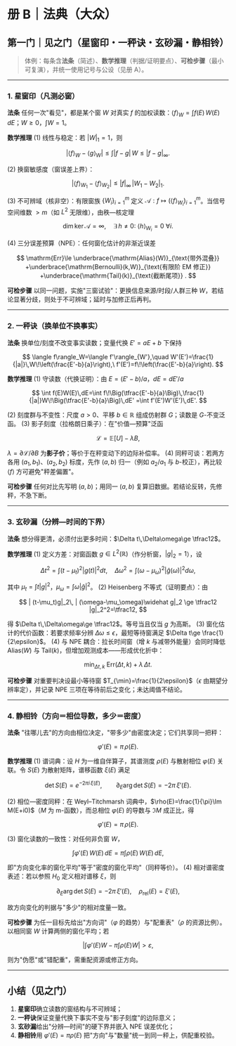 # 册 B｜法典（大众）

## 第一门｜见之门（星窗印・一秤诀・玄砂漏・静相铃）

> 体例：每条含**法条**（简述）、**数学推理**（判据/证明要点）、**可检步骤**（最小可复演），并统一使用记号与公设（见册 A）。

---

### 1. 星窗印（凡测必窗）

**法条**
任何一次"看见"，都是某个窗 $W$ 对真实 $f$ 的加权读数：$\displaystyle \langle f\rangle_W=\int f(E)\,W(E)\,dE$；$W\ge0$，$\int W=1$。

**数学推理**
(1) 线性与稳定：若 $|W|_1=1$，则

$$
|\langle f\rangle_W-\langle g\rangle_W|\le \int |f-g|\,W \le |f-g|_\infty .
$$

(2) 换窗敏感度（窗误差上界）：

$$
|\langle f\rangle_{W_1}-\langle f\rangle_{W_2}|\le |f|_\infty \,|W_1-W_2|_1 .
$$

(3) 不可辨域（核非空）：有限窗族 $\{W_i\}_{i=1}^m$ 定义 $\mathcal A:f\mapsto(\langle f\rangle_{W_i})_{i=1}^m$。当信号空间维数 $>m$（如 $L^2$ 无限维），由秩—核定理

$$
\dim \ker \mathcal A=\infty,\quad \exists\,h\ne0:\ \langle h\rangle_{W_i}=0\ \forall i .
$$

(4) 三分误差预算（NPE）：任何窗化估计的非渐近误差

$$
\mathrm{Err}\le \underbrace{\mathrm{Alias}(W)}_{\text{带外混叠}}
+\underbrace{\mathrm{Bernoulli}(k,W)}_{\text{有限阶 EM 修正}}
+\underbrace{\mathrm{Tail}(k)}_{\text{截断尾项}} .
$$

**可检步骤**
以同一问题，实施"三窗试验"：更换信息来源/时段/人群三种 $W$，若结论显著分歧，则处于不可辨域；延时与加修正后再判。

---

### 2. 一秤诀（换单位不换事实）

**法条**
换单位/刻度不改变事实读数；变量代换 $E'=aE+b$ 下保持

$$
\langle f\rangle_W=\langle f'\rangle_{W'},\quad
W'(E')=\frac{1}{|a|}\,W\!\left(\frac{E'-b}{a}\right),\
f'(E')=f\!\left(\frac{E'-b}{a}\right).
$$

**数学推理**
(1) 守读数（代换证明）：由 $E=(E'-b)/a$，$dE=dE'/a$

$$
\int f(E)W(E)\,dE=\int f\!\Big(\tfrac{E'-b}{a}\Big)\,\frac{1}{|a|}W\!\Big(\tfrac{E'-b}{a}\Big)\,dE'
=\int f'(E')W'(E')\,dE'.
$$

(2) 刻度群与不变性：尺度 $a>0$、平移 $b\in\mathbb R$ 组成仿射群 $G$；读数是 $G$-不变泛函。
(3) 影子刻度（拉格朗日乘子）：在"价值—预算"泛函

$$
\mathcal L=\mathbb E[U]-\lambda B ,
$$

$\lambda=\partial \mathcal L/\partial B$ 为**影子价**；等价于在秤变动下的边际补偿率。
(4) 同秤可谈：若两方各用 $(a_1,b_1)$、$(a_2,b_2)$ 标度，先作 $(a,b)$ 归一（例如 $a_2/a_1$ 与 $b$-校正），再比较 $\langle f\rangle$ 方可避免"秤差偏置"。

**可检步骤**
任何对比先写明 $(a,b)$；用同一 $(a,b)$ 复算旧数据。若结论反转，先修秤，不急下断。

---

### 3. 玄砂漏（分辨—时间的下界）

**法条**
想分得更清，必须付出更多时间：$\Delta t\,\Delta\omega\ge \tfrac12$。

**数学推理**
(1) 定义方差：对窗函数 $g\in L^2(\mathbb R)$（作分析窗，$|g|_2=1$），设

$$
\Delta t^2=\int (t-\mu_t)^2 |g(t)|^2 dt,\quad
\Delta \omega^2=\int (\omega-\mu_\omega)^2 |\widehat g(\omega)|^2 d\omega,
$$

其中 $\mu_t=\int t|g|^2$，$\mu_\omega=\int \omega |\widehat g|^2$。
(2) Heisenberg 不等式（证明要点）：由

$$
| (t-\mu_t)g|_2\, | (\omega-\mu_\omega)\widehat g|_2
\ge \tfrac12 |g|_2^2=\tfrac12,
$$

得 $\Delta t\,\Delta\omega\ge \tfrac12$。等号当且仅当 $g$ 为高斯。
(3) 窗化估计的代价函数：若要求频率分辨 $\Delta\omega\le \epsilon$，最短等待窗满足 $\Delta t\ge \frac{1}{2\epsilon}$。
(4) 与 NPE 耦合：拉长时间窗（增 $k$ 与减带外能量）会同时降低 $\mathrm{Alias}(W)$ 与 $\mathrm{Tail}(k)$，但增加观测成本——形成优化折中：

$$
\min_{\Delta t,k}\ \mathrm{Err}(\Delta t,k)+\lambda\,\Delta t .
$$

**可检步骤**
对重要判决设最小等待窗 $T_{\min}=\frac{1}{2\epsilon}$（$\epsilon$ 由期望分辨率定），并记录 NPE 三项在等待前后之变化；未达阈值不结论。

---

### 4. 静相铃（方向＝相位导数，多少＝密度）

**法条**
"往哪儿去"的方向由相位决定，"带多少"由密度决定；它们共享同一把秤：

$$
\varphi'(E)=\pi\,\rho(E).
$$

**数学推理**
(1) 谱词典：设 $H$ 为一维自伴算子，其谱测度 $\rho(E)$ 与散射相位 $\varphi(E)$ 关联。令 $S(E)$ 为散射矩阵，谱移函数 $\xi(E)$ 满足

$$
\det S(E)=e^{-2\pi i\,\xi(E)},\qquad \partial_E\arg \det S(E)=-2\pi\,\xi'(E).
$$

(2) 相位—密度同秤：在 Weyl–Titchmarsh 词典中，$\rho(E)=\frac{1}{\pi}\Im M(E+i0)$（$M$ 为 m-函数），而总相位 $\varphi(E)$ 的导数与 $\Im M$ 成正比，得

$$
\varphi'(E)=\pi\,\rho(E).
$$

(3) 窗化读数的一致性：对任何非负窗 $W$，

$$
\int \varphi'(E)\,W(E)\,dE
=\pi\int \rho(E)\,W(E)\,dE,
$$

即"方向变化率的窗化平均"等于"密度的窗化平均"（同秤等价）。
(4) 相对谱密度表述：若以参照 $H_0$ 定义相对谱移 $\xi$，则

$$
\partial_E \arg\det S(E)=-2\pi\,\xi'(E),\quad
\rho_{\text{rel}}(E)=\xi'(E),
$$

故方向变化的判据与"多少"的相对度量一致。

**可检步骤**
为任一目标先给出"方向词"（$\varphi$ 的趋势）与"配重表"（$\rho$ 的资源比例）。以相同窗 $W$ 计算两侧的窗化平均；若

$$
\Big|\int \varphi'(E)W-\pi\int \rho(E)W\Big|>\varepsilon,
$$

则为"伪愿"或"错配重"，需重配资源或修正方向。

---

## 小结（见之门）

1. **星窗印**确立读数的窗结构与不可辨域；
2. **一秤诀**保证变量代换下事实不变与"影子刻度"的边际意义；
3. **玄砂漏**给出"分辨—时间"的硬下界并嵌入 NPE 误差优化；
4. **静相铃**用 $\varphi'(E)=\pi\rho(E)$ 把"方向"与"数量"统一到同一秤上，供配重校验。
